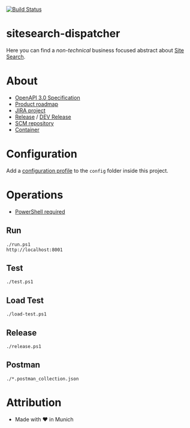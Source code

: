 [![Build Status](https://travis-ci.org/intrafind/if-sitesearch.svg)](https://travis-ci.org/intrafind/if-sitesearch)


sitesearch-dispatcher
=
Here you can find a *non-technical* business focused abstract about [Site Search](http://if-wiki:8090/pages/viewpage.action?pageId=14714226).

# About

* [OpenAPI 3.0 Specification](https://sitesearch.cloud/swagger-ui.html)
* [Product roadmap](http://if-wiki:8090/pages/viewpage.action?pageId=14714226)
* [JIRA project](http://jira/projects/SITESEARCH)
* [Release](https://sitesearch.cloud) / [DEV Release](https://dev.sitesearch.cloud)
* [SCM repository](http://ml-if-git/sitesearch/if-sitesearch)
* [Container](http://ml-if-git/sitesearch/docker-container)
    
# Configuration

Add a [configuration profile](https://docs.spring.io/spring-boot/docs/current/reference/html/boot-features-external-config.html#boot-features-external-config-profile-specific-properties) 
to the `config` folder inside this project.

# Operations

* [PowerShell required](https://github.com/PowerShell/PowerShell)

## Run 
    ./run.ps1
    http://localhost:8001
    
## Test
    ./test.ps1

## Load Test
    ./load-test.ps1

## Release
    ./release.ps1
    
## Postman
    ./*.postman_collection.json
    
# Attribution
* Made with ♥ in Munich